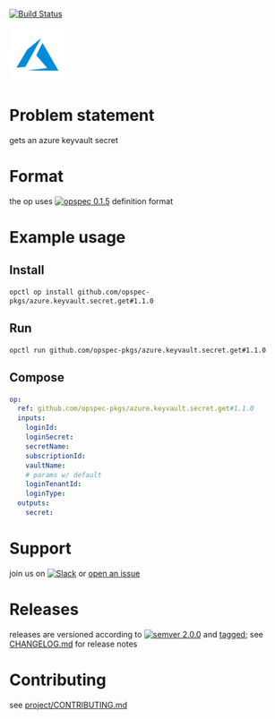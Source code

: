 [![Build Status](https://travis-ci.org/opspec-pkgs/azure.keyvault.secret.get.svg?branch=master)](https://travis-ci.org/opspec-pkgs/azure.keyvault.secret.get)

<img src="icon.svg" alt="icon" height="100px">

# Problem statement

gets an azure keyvault secret

# Format

the op uses [![opspec 0.1.5](https://img.shields.io/badge/opspec-0.1.5-brightgreen.svg?colorA=6b6b6b&colorB=fc16be)](https://opspec.io/0.1.5) definition format

# Example usage

## Install

```shell
opctl op install github.com/opspec-pkgs/azure.keyvault.secret.get#1.1.0
```

## Run

```
opctl run github.com/opspec-pkgs/azure.keyvault.secret.get#1.1.0
```

## Compose

```yaml
op:
  ref: github.com/opspec-pkgs/azure.keyvault.secret.get#1.1.0
  inputs:
    loginId:
    loginSecret:
    secretName:
    subscriptionId:
    vaultName:
    # params w/ default
    loginTenantId:
    loginType:
  outputs:
    secret:
```

# Support

join us on
[![Slack](https://opctl-slackin.herokuapp.com/badge.svg)](https://opctl-slackin.herokuapp.com/)
or
[open an issue](https://github.com/opspec-pkgs/azure.keyvault.secret.get/issues)

# Releases

releases are versioned according to
[![semver 2.0.0](https://img.shields.io/badge/semver-2.0.0-brightgreen.svg)](http://semver.org/spec/v2.0.0.html)
and [tagged](https://git-scm.com/book/en/v2/Git-Basics-Tagging); see
[CHANGELOG.md](CHANGELOG.md) for release notes

# Contributing

see
[project/CONTRIBUTING.md](https://github.com/opspec-pkgs/project/blob/master/CONTRIBUTING.md)
